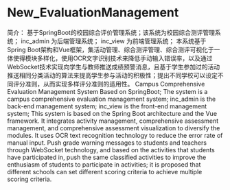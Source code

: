 # New_EvaluationManagement
简介：
基于SpringBoot的校园综合评价管理系统；该系统为校园综合测评管理系统； inc_admin 为后端管理系统； inc_view 为前端管理系统； 本系统基于Spring Boot架构和Vue框架，集活动管理、综合测评管理、综合测评可视化于一体使得模块多样化，使用OCR文字识别技术来降低手动输入错误率，以及通过WebSocket技术实现向学生与教师推送成绩预警消息，且基于学生参加过的活动推送相同分类活动的算法来提高学生参与活动的积极性；提出不同学校可以设定不同评分准则，从而实现多样评分准则的适用性。
Campus Comprehensive Evaluation Management System Based on SpringBoot; The system is a campus comprehensive evaluation management system; inc_admin is the back-end management system; inc_view is the front-end management system;
This system is based on the Spring Boot architecture and the Vue framework. It integrates activity management, comprehensive assessment management, and comprehensive assessment visualization to diversify the modules. It uses OCR text recognition technology to reduce the error rate of manual input. Push grade warning messages to students and teachers through WebSocket technology, and based on the activities that students have participated in, push the same classified activities to improve the enthusiasm of students to participate in activities; it is proposed that different schools can set different scoring criteria to achieve multiple scoring criteria.
